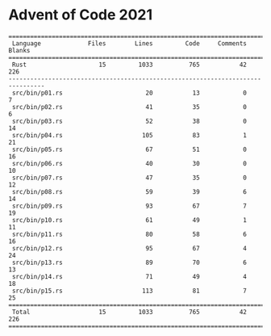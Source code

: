 # Advent of Code 2021

    ================================================================================
     Language             Files        Lines         Code     Comments       Blanks
    ================================================================================
     Rust                    15         1033          765           42          226
    --------------------------------------------------------------------------------
     src/bin/p01.rs                       20           13            0            7
     src/bin/p02.rs                       41           35            0            6
     src/bin/p03.rs                       52           38            0           14
     src/bin/p04.rs                      105           83            1           21
     src/bin/p05.rs                       67           51            0           16
     src/bin/p06.rs                       40           30            0           10
     src/bin/p07.rs                       47           35            0           12
     src/bin/p08.rs                       59           39            6           14
     src/bin/p09.rs                       93           67            7           19
     src/bin/p10.rs                       61           49            1           11
     src/bin/p11.rs                       80           58            6           16
     src/bin/p12.rs                       95           67            4           24
     src/bin/p13.rs                       89           70            6           13
     src/bin/p14.rs                       71           49            4           18
     src/bin/p15.rs                      113           81            7           25
    ================================================================================
     Total                   15         1033          765           42          226
    ================================================================================
